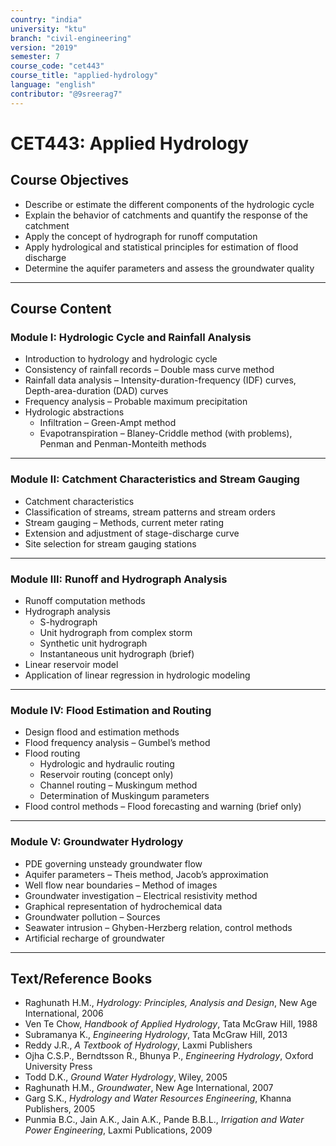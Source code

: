```yaml
---
country: "india"
university: "ktu"
branch: "civil-engineering"
version: "2019"
semester: 7
course_code: "cet443"
course_title: "applied-hydrology"
language: "english"
contributor: "@9sreerag7"
---
```


# CET443: Applied Hydrology

## Course Objectives

- Describe or estimate the different components of the hydrologic cycle  
- Explain the behavior of catchments and quantify the response of the catchment  
- Apply the concept of hydrograph for runoff computation  
- Apply hydrological and statistical principles for estimation of flood discharge  
- Determine the aquifer parameters and assess the groundwater quality  

---

## Course Content

### Module I: Hydrologic Cycle and Rainfall Analysis

- Introduction to hydrology and hydrologic cycle  
- Consistency of rainfall records – Double mass curve method  
- Rainfall data analysis – Intensity-duration-frequency (IDF) curves, Depth-area-duration (DAD) curves  
- Frequency analysis – Probable maximum precipitation  
- Hydrologic abstractions  
  - Infiltration – Green-Ampt method  
  - Evapotranspiration – Blaney-Criddle method (with problems), Penman and Penman-Monteith methods  

---

### Module II: Catchment Characteristics and Stream Gauging

- Catchment characteristics  
- Classification of streams, stream patterns and stream orders  
- Stream gauging – Methods, current meter rating  
- Extension and adjustment of stage-discharge curve  
- Site selection for stream gauging stations  

---

### Module III: Runoff and Hydrograph Analysis

- Runoff computation methods  
- Hydrograph analysis  
  - S-hydrograph  
  - Unit hydrograph from complex storm  
  - Synthetic unit hydrograph  
  - Instantaneous unit hydrograph (brief)  
- Linear reservoir model  
- Application of linear regression in hydrologic modeling  

---

### Module IV: Flood Estimation and Routing

- Design flood and estimation methods  
- Flood frequency analysis – Gumbel’s method  
- Flood routing  
  - Hydrologic and hydraulic routing  
  - Reservoir routing (concept only)  
  - Channel routing – Muskingum method  
  - Determination of Muskingum parameters  
- Flood control methods – Flood forecasting and warning (brief only)  

---

### Module V: Groundwater Hydrology

- PDE governing unsteady groundwater flow  
- Aquifer parameters – Theis method, Jacob’s approximation  
- Well flow near boundaries – Method of images  
- Groundwater investigation – Electrical resistivity method  
- Graphical representation of hydrochemical data  
- Groundwater pollution – Sources  
- Seawater intrusion – Ghyben-Herzberg relation, control methods  
- Artificial recharge of groundwater  

---

## Text/Reference Books

- Raghunath H.M., *Hydrology: Principles, Analysis and Design*, New Age International, 2006  
- Ven Te Chow, *Handbook of Applied Hydrology*, Tata McGraw Hill, 1988  
- Subramanya K., *Engineering Hydrology*, Tata McGraw Hill, 2013  
- Reddy J.R., *A Textbook of Hydrology*, Laxmi Publishers  
- Ojha C.S.P., Berndtsson R., Bhunya P., *Engineering Hydrology*, Oxford University Press  
- Todd D.K., *Ground Water Hydrology*, Wiley, 2005  
- Raghunath H.M., *Groundwater*, New Age International, 2007  
- Garg S.K., *Hydrology and Water Resources Engineering*, Khanna Publishers, 2005  
- Punmia B.C., Jain A.K., Jain A.K., Pande B.B.L., *Irrigation and Water Power Engineering*, Laxmi Publications, 2009  
